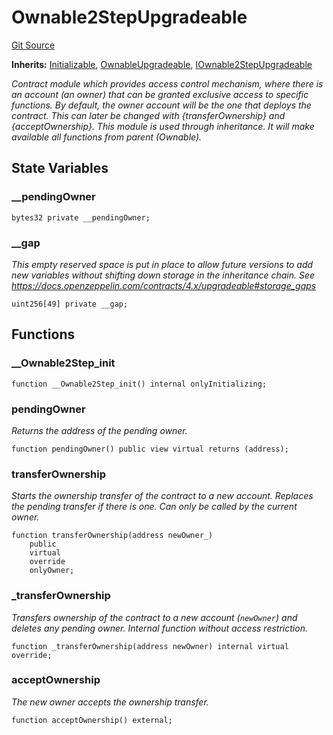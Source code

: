 # Ownable2StepUpgradeable
[Git Source](https://github.com/ContractLabs/foundry-bountykinds-contract/blob/67e6855d3beabdf242cc0b51d9e53b087a5235b9/src/oz-custom/oz-upgradeable/access/Ownable2StepUpgradeable.sol)

**Inherits:**
[Initializable](/src/oz-custom/oz-upgradeable/proxy/utils/Initializable.sol/abstract.Initializable.md), [OwnableUpgradeable](/src/oz-custom/oz-upgradeable/access/OwnableUpgradeable.sol/abstract.OwnableUpgradeable.md), [IOwnable2StepUpgradeable](/src/oz-custom/oz-upgradeable/access/Ownable2StepUpgradeable.sol/interface.IOwnable2StepUpgradeable.md)

*Contract module which provides access control mechanism, where
there is an account (an owner) that can be granted exclusive access to
specific functions.
By default, the owner account will be the one that deploys the contract. This
can later be changed with {transferOwnership} and {acceptOwnership}.
This module is used through inheritance. It will make available all functions
from parent (Ownable).*


## State Variables
### __pendingOwner

```solidity
bytes32 private __pendingOwner;
```


### __gap
*This empty reserved space is put in place to allow future versions
to add new
variables without shifting down storage in the inheritance chain.
See https://docs.openzeppelin.com/contracts/4.x/upgradeable#storage_gaps*


```solidity
uint256[49] private __gap;
```


## Functions
### __Ownable2Step_init


```solidity
function __Ownable2Step_init() internal onlyInitializing;
```

### pendingOwner

*Returns the address of the pending owner.*


```solidity
function pendingOwner() public view virtual returns (address);
```

### transferOwnership

*Starts the ownership transfer of the contract to a new account.
Replaces the pending transfer if there is
one.
Can only be called by the current owner.*


```solidity
function transferOwnership(address newOwner_)
    public
    virtual
    override
    onlyOwner;
```

### _transferOwnership

*Transfers ownership of the contract to a new account (`newOwner`)
and deletes any pending owner.
Internal function without access restriction.*


```solidity
function _transferOwnership(address newOwner) internal virtual override;
```

### acceptOwnership

*The new owner accepts the ownership transfer.*


```solidity
function acceptOwnership() external;
```

